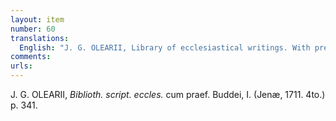 ```yaml
---
layout: item
number: 60
translations:
  English: "J. G. OLEARII, Library of ecclesiastical writings. With preface by [Johann Franz] Buddeus. Vol. I. (Jena, 1711. 4to.) p. 341. [Trans. J. Bain]"
comments:
urls:
---
```


J. G. OLEARII, <em>Biblioth. script. eccles.</em> cum praef. Buddei, I. (Jenæ, 1711. 4to.) p. 341.
